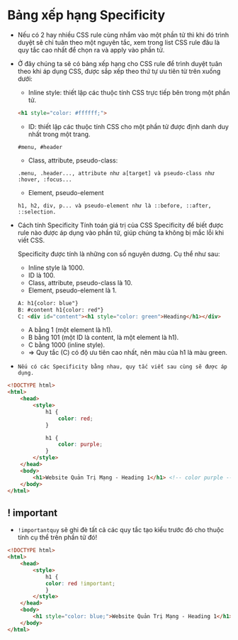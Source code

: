 # Bảng xếp hạng Specificity

- Nếu có 2 hay nhiều CSS rule cùng nhắm vào một phần tử thì khi đó trình duyệt sẽ chỉ tuân theo một nguyên tắc, xem trong list CSS rule đâu là quy tắc cao nhất để chọn ra và apply vào phần tử.

- Ở đây chúng ta sẽ có bảng xếp hạng cho CSS rule để trình duyệt tuân theo khi áp dụng CSS, được sắp xếp theo thứ tự ưu tiên từ trên xuống dưới:

    + Inline style: thiết lập các thuộc tính CSS trực tiếp bên trong một phần tử.
    ```html
    <h1 style="color: #ffffff;">
    ```
    + ID: thiết lập các thuộc tính CSS cho một phần tử được định danh duy nhất trong một trang.
    ```
    #menu, #header
    ```
    + Class, attribute, pseudo-class: 
    ```
    .menu, .header..., attribute như a[target] và pseudo-class như :hover, :focus...
    ```
    + Element, pseudo-element
    ```
    h1, h2, div, p... và pseudo-element như là ::before, ::after, ::selection.
    ```
- Cách tính Specificity
    Tính toán giá trị của CSS Specificity để biết được rule nào được áp dụng vào phần tử, giúp chúng ta không bị mắc lỗi khi viết CSS.

    Specificity được tính là những con số nguyên dương. Cụ thể như sau:

    + Inline style là 1000.
    + ID là 100.
    + Class, attribute, pseudo-class là 10.
    + Element, pseudo-element là 1.
    ```html
    A: h1{color: blue"}
    B: #content h1{color: red"}
    C: <div id="content"><h1 style="color: green">Heading</h1></div>
    ```
    + A bằng 1 (một element là h1).
    + B bằng 101 (một ID là content, là một element là h1).
    + C bằng 1000 (inline style).
    + => Quy tắc (C) có độ ưu tiên cao nhất, nên màu của h1 là màu green.
- `Nếu có các Specificity bằng nhau, quy tắc viết sau cùng sẽ được áp dụng.`
```html
<!DOCTYPE html>
<html>
    <head>
        <style>
            h1 {
                color: red;
            }

            h1 {
                color: purple;
            }
        </style>
    </head>
    <body>
        <h1>Website Quản Trị Mạng - Heading 1</h1> <!-- color purple -->
    </body>
</html>
```
## ! important
- `!importantquy` sẽ ghi đè tất cả các quy tắc tạo kiểu trước đó cho thuộc tính cụ thể trên phần tử đó!
```html
<!DOCTYPE html>
<html>
    <head>
        <style>
            h1 {
            color: red !important;
            }
        </style>
    </head>
    <body>
        <h1 style="color: blue;">Website Quản Trị Mạng - Heading 1</h1>  <!-- color red -->
    </body>
</html>
```
    


